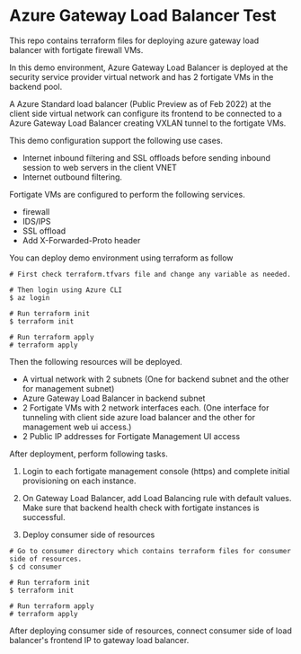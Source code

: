 # Azure Gateway Load Balancer Test

This repo contains terraform files for deploying azure gateway load balancer with fortigate firewall VMs.

In this demo environment, Azure Gateway Load Balancer is deployed at the security service provider virtual network and has 2 fortigate VMs in the backend pool.

A Azure Standard load balancer (Public Preview as of Feb 2022) at the client side virtual network can configure its frontend to be connected to a Azure Gateway Load Balancer creating VXLAN tunnel to the fortigate VMs. 

This demo configuration support the following use cases.
 - Internet inbound filtering and SSL offloads before sending inbound session to web servers in the client VNET
 - Internet outbound filtering.


Fortigate VMs are configured to perform the following services.
 - firewall 
 - IDS/IPS
 - SSL offload 
 - Add X-Forwarded-Proto header


You can deploy demo environment using terraform as follow
```
# First check terraform.tfvars file and change any variable as needed. 

# Then login using Azure CLI
$ az login 

# Run terraform init
$ terraform init

# Run terraform apply
# terraform apply
```

Then the following resources will be deployed. 
 - A virtual network with 2 subnets (One for backend subnet and the other for management subnet)
 - Azure Gateway Load Balancer in backend subnet
 - 2 Fortigate VMs with 2 network interfaces each. (One interface for tunneling with client side azure load balancer and the other for management web ui access.)
 - 2 Public IP addresses for Fortigate Management UI access

After deployment, perform following tasks.

1) Login to each fortigate management console (https) and complete initial provisioning on each instance. 
2) On Gateway Load Balancer, add Load Balancing rule with default values. Make sure that backend health check with fortigate instances is successful.

3) Deploy consumer side of resources

```
# Go to consumer directory which contains terraform files for consumer side of resources.
$ cd consumer

# Run terraform init
$ terraform init

# Run terraform apply
# terraform apply

```

After deploying consumer side of resources, connect consumer side of load balancer's frontend IP to gateway load balancer. 


